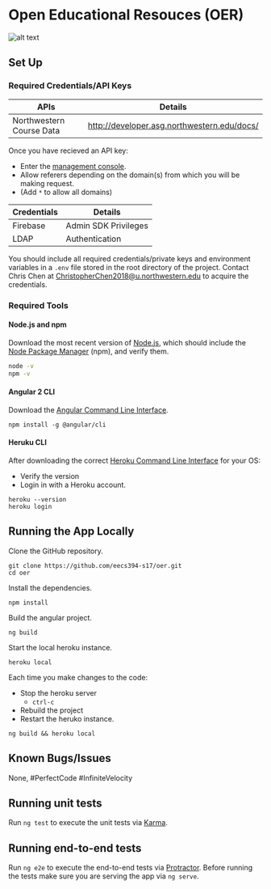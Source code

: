 # Open Educational Resouces (OER)
![alt text](https://img.shields.io/badge/Northwestern-University-3b1973.svg)
## Set Up
### Required Credentials/API Keys
| APIs | Details |
| ------ | ------ |
| Northwestern Course Data | http://developer.asg.northwestern.edu/docs/ |

Once you have recieved an API key:
* Enter the [management console](https://api.asg.northwestern.edu/manage/login).
* Allow referers depending on the domain(s) from which you will be making request.
* (Add `*` to allow all domains)

| Credentials | Details |
| ------ | ------ |
| Firebase | Admin SDK Privileges |
| LDAP | Authentication |

You should include all required credentials/private keys and environment variables in a `.env` file stored in the root directory of the project. Contact Chris Chen at ChristopherChen2018@u.northwestern.edu to acquire the credentials.

### Required Tools
#### Node.js and npm
Download the most recent version of [Node.js](https://nodejs.org/en/), which should include the [Node Package Manager](https://www.npmjs.com/) (npm), and verify them.
```sh
node -v
npm -v
```
#### Angular 2 CLI
Download the [Angular Command Line Interface](https://cli.angular.io/).
```
npm install -g @angular/cli
```
#### Heruku CLI
After downloading the correct [Heroku Command Line Interface](https://devcenter.heroku.com/articles/heroku-cli) for your OS:
* Verify the version
* Login in with a Heroku account.
```
heroku --version
heroku login
```
## Running the App Locally
Clone the GitHub repository.
```
git clone https://github.com/eecs394-s17/oer.git
cd oer
```
Install the dependencies.
```
npm install
```
Build the angular project.
```
ng build
```
Start the local heroku instance.
```
heroku local
```
Each time you make changes to the code:
* Stop the heroku server
    * ```ctrl-c```
* Rebuild the project
* Restart the heruko instance.
```
ng build && heroku local
```
## Known Bugs/Issues
None, #PerfectCode #InfiniteVelocity

## Running unit tests
Run `ng test` to execute the unit tests via [Karma](https://karma-runner.github.io).

## Running end-to-end tests

Run `ng e2e` to execute the end-to-end tests via [Protractor](http://www.protractortest.org/).
Before running the tests make sure you are serving the app via `ng serve`.
